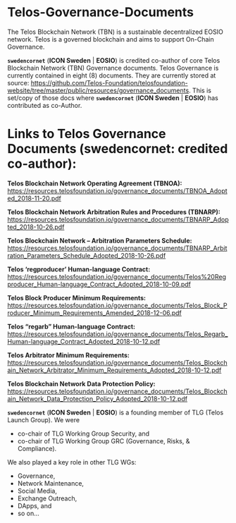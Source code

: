 # Telos-Governance-Documents
The Telos Blockchain Network (TBN) is a sustainable decentralized EOSIO network. Telos is a governed blockchain and aims to support On-Chain Governance.

**`swedencornet`** (**ICON Sweden** | **EOSIO**) is credited co-author of core Telos Blockchain Network (TBN) Governance documents. Telos Governance is currently contained in eight (8) documents. They are currently stored at source: https://github.com/Telos-Foundation/telosfoundation-website/tree/master/public/resources/governance_documents. This is set/copy of those docs where **`swedencornet`** (**ICON Sweden** | **EOSIO**) has contributed as co-Author.

# Links to Telos Governance Documents (swedencornet: credited co-author):
**Telos Blockchain Network Operating Agreement (TBNOA):** https://resources.telosfoundation.io/governance_documents/TBNOA_Adopted_2018-11-20.pdf

**Telos Blockchain Network Arbitration Rules and Procedures (TBNARP):** https://resources.telosfoundation.io/governance_documents/TBNARP_Adopted_2018-10-26.pdf

**Telos Blockchain Network – Arbitration Parameters Schedule:** https://resources.telosfoundation.io/governance_documents/TBNARP_Arbitration_Parameters_Schedule_Adopted_2018-10-26.pdf

**Telos ‘regproducer’ Human-language Contract:** https://resources.telosfoundation.io/governance_documents/Telos%20Regproducer_Human-language_Contract_Adopted_2018-10-09.pdf

**Telos Block Producer Minimum Requirements:** https://resources.telosfoundation.io/governance_documents/Telos_Block_Producer_Minimum_Requirements_Amended_2018-12-06.pdf

**Telos “regarb” Human-language Contract:** https://resources.telosfoundation.io/governance_documents/Telos_Regarb_Human-language_Contract_Adopted_2018-10-12.pdf

**Telos Arbitrator Minimum Requirements:** https://resources.telosfoundation.io/governance_documents/Telos_Blockchain_Network_Arbitrator_Minimum_Requirements_Adopted_2018-10-12.pdf

**Telos Blockchain Network Data Protection Policy:** https://resources.telosfoundation.io/governance_documents/Telos_Blockchain_Network_Data_Protection_Policy_Adopted_2018-10-12.pdf

**`swedencornet`** (**ICON Sweden** | **EOSIO**) is a founding member of TLG (Telos Launch Group). We were

* co-chair of TLG Working Group Security, and
* co-chair of TLG Working Group GRC (Governance, Risks, & Compliance).

We also played a key role in other TLG WGs:

* Governance,
* Network Maintenance,
* Social Media,
* Exchange Outreach,
* DApps, and
* so on…
